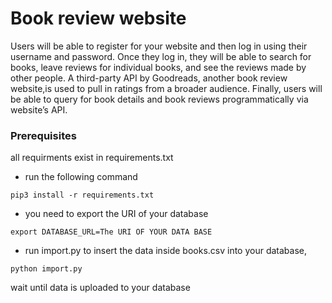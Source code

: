 # Book review website 

Users will be able to register for your website and then log in using their username and password. Once they log in, they will be able to search for books, leave reviews for individual books, and see the reviews made by other people. A third-party API by Goodreads, another book review website,is used to pull in ratings from a broader audience.
Finally, users will be able to query for book details and book reviews programmatically via website’s API.


### Prerequisites
all requirments exist in requirements.txt

* run the following command
```
pip3 install -r requirements.txt
```

* you need to export the URI of your database
```
export DATABASE_URL=The URI OF YOUR DATA BASE
```
* run import.py to insert the data inside books.csv into your database,
```
python import.py
```
wait until data is uploaded to your database



